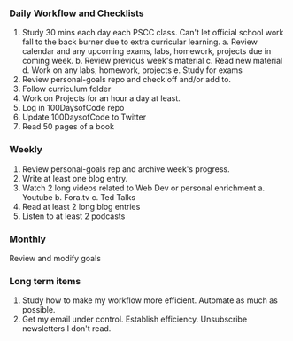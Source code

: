 ### Daily Workflow and Checklists

1. Study 30 mins each day each PSCC class. Can't let official school work fall to the back burner due to extra curricular learning. 
	a. Review calendar and any upcoming exams, labs, homework, projects due in coming week. 
	b. Review previous week's material
	c. Read new material
	d. Work on any labs, homework, projects
	e. Study for exams
2. Review personal-goals repo and check off and/or add to. 
3. Follow curriculum folder
4. Work on Projects for an hour a day at least.
5. Log in 100DaysofCode repo
6. Update 100DaysofCode to Twitter
7. Read 50 pages of a book



### Weekly

1. Review personal-goals rep and archive week's progress. 
2. Write at least one blog entry. 
3. Watch 2 long videos related to Web Dev or personal enrichment
	a. Youtube
	b. Fora.tv
	c. Ted Talks
4. Read at least 2 long blog entries 
5. Listen to at least 2 podcasts

### Monthly
Review and modify goals


### Long term items

1. Study how to make my workflow more efficient. Automate as much as possible. 
2. Get my email under control. Establish efficiency. Unsubscribe newsletters I don't read. 
